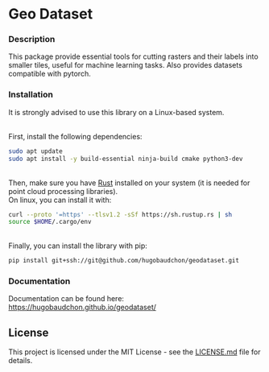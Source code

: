 # Geo Dataset

### Description

This package provide essential tools for cutting rasters and their labels into smaller tiles, useful for machine learning tasks. Also provides datasets compatible with pytorch.

### Installation

It is strongly advised to use this library on a Linux-based system.

\
First, install the following dependencies:

```bash
sudo apt update
sudo apt install -y build-essential ninja-build cmake python3-dev
```
\
Then, make sure you have [Rust](https://www.rust-lang.org/tools/install) installed on your system (it is needed for point cloud processing libraries).\
On linux, you can install it with:

```bash
curl --proto '=https' --tlsv1.2 -sSf https://sh.rustup.rs | sh
source $HOME/.cargo/env
```

\
Finally, you can install the library with pip:

```bash
pip install git+ssh://git@github.com/hugobaudchon/geodataset.git
```

### Documentation

Documentation can be found here: https://hugobaudchon.github.io/geodataset/

## License

This project is licensed under the MIT License - see the [LICENSE.md](LICENSE.md) file for details.

